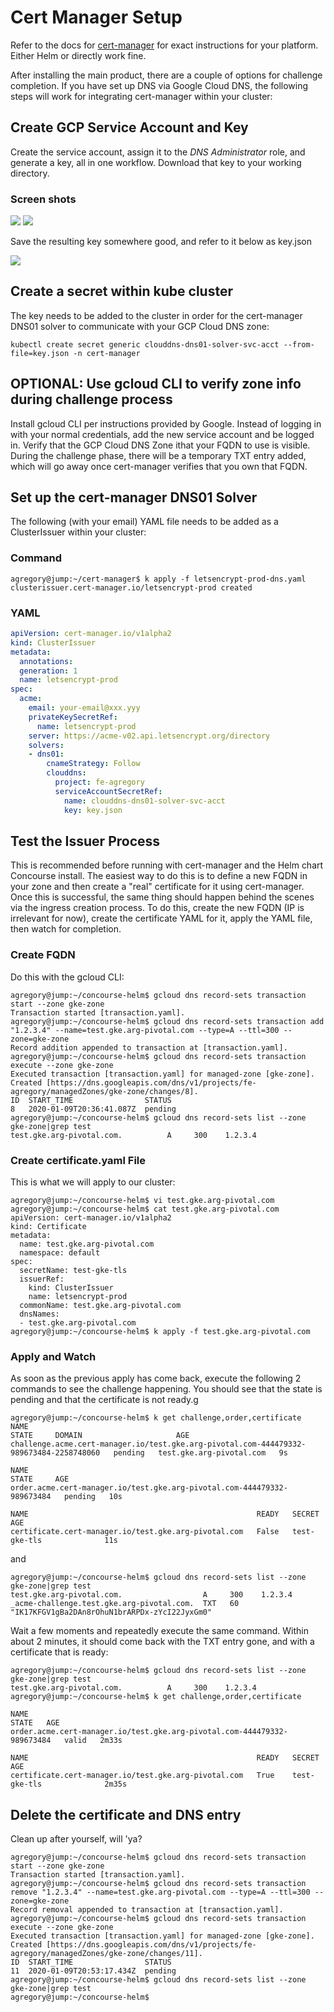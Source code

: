 # Cert Manager Setup

Refer to the docs for [cert-manager](https://cert-manager.io/docs/installation/) for exact instructions for your platform.  Either Helm or directly work fine.

After installing the main product, there are a couple of options for challenge completion.  If you have set up DNS via Google Cloud DNS, the following steps will work for integrating cert-manager within your cluster:

## Create GCP Service Account and Key

Create the service account, assign it to the *DNS Administrator* role, and generate a key, all in one workflow.  Download that key to your working directory.

### Screen shots

![](GCP-ServiceAccount-Step1.png)
![](GCP-ServiceAccount-Step2.png)

Save the resulting key somewhere good, and refer to it below as key.json

![](GCP-ServiceAccount-Step3.png)

## Create a secret within kube cluster

The key needs to be added to the cluster in order for the cert-manager DNS01 solver to communicate with your GCP Cloud DNS zone:

```kubectl create secret generic clouddns-dns01-solver-svc-acct --from-file=key.json -n cert-manager```

## OPTIONAL: Use gcloud CLI to verify zone info during challenge process

Install gcloud CLI per instructions provided by Google.  Instead of logging in with your normal credentials, add the new service account and be logged in. Verify that the GCP Cloud DNS Zone ithat your FQDN to use is visible.  During the challenge phase, there will be a temporary TXT entry added, which will go away once cert-manager verifies that you own that FQDN.

## Set up the cert-manager DNS01 Solver

The following (with your email) YAML file needs to be added as a ClusterIssuer within your cluster:

### Command

```
agregory@jump:~/cert-manager$ k apply -f letsencrypt-prod-dns.yaml
clusterissuer.cert-manager.io/letsencrypt-prod created
```

### YAML

```yaml
apiVersion: cert-manager.io/v1alpha2
kind: ClusterIssuer
metadata:
  annotations:
  generation: 1
  name: letsencrypt-prod
spec:
  acme:
    email: your-email@xxx.yyy
    privateKeySecretRef:
      name: letsencrypt-prod
    server: https://acme-v02.api.letsencrypt.org/directory
    solvers:
    - dns01:
        cnameStrategy: Follow
        clouddns:
          project: fe-agregory
          serviceAccountSecretRef:
            name: clouddns-dns01-solver-svc-acct
            key: key.json
```

## Test the Issuer Process

This is recommended before running with cert-manager and the Helm chart Concourse install.  The easiest way to do this is to define a new FQDN in your zone and then create a "real" certificate for it using cert-manager.  Once this is successful, the same thing should happen behind the scenes via the ingress creation process.  To do this, create the new FQDN (IP is irrelevant for now), create the certificate YAML for it, apply the YAML file, then watch for completion.

### Create FQDN

Do this with the gcloud CLI:

```
agregory@jump:~/concourse-helm$ gcloud dns record-sets transaction start --zone gke-zone
Transaction started [transaction.yaml].
agregory@jump:~/concourse-helm$ gcloud dns record-sets transaction add "1.2.3.4" --name=test.gke.arg-pivotal.com --type=A --ttl=300 --zone=gke-zone
Record addition appended to transaction at [transaction.yaml].
agregory@jump:~/concourse-helm$ gcloud dns record-sets transaction execute --zone gke-zone
Executed transaction [transaction.yaml] for managed-zone [gke-zone].
Created [https://dns.googleapis.com/dns/v1/projects/fe-agregory/managedZones/gke-zone/changes/8].
ID  START_TIME                STATUS
8   2020-01-09T20:36:41.087Z  pending
agregory@jump:~/concourse-helm$ gcloud dns record-sets list --zone gke-zone|grep test
test.gke.arg-pivotal.com.          A     300    1.2.3.4
```

### Create certificate.yaml File

This is what we will apply to our cluster:

```
agregory@jump:~/concourse-helm$ vi test.gke.arg-pivotal.com
agregory@jump:~/concourse-helm$ cat test.gke.arg-pivotal.com
apiVersion: cert-manager.io/v1alpha2
kind: Certificate
metadata:
  name: test.gke.arg-pivotal.com
  namespace: default
spec:
  secretName: test-gke-tls
  issuerRef:
    kind: ClusterIssuer
    name: letsencrypt-prod
  commonName: test.gke.arg-pivotal.com
  dnsNames:
  - test.gke.arg-pivotal.com
agregory@jump:~/concourse-helm$ k apply -f test.gke.arg-pivotal.com
```

### Apply and Watch

As soon as the previous apply has come back, execute the following 2 commands to see the challenge happening.  You should see that the state is pending and that the certificate is not ready.g

```
agregory@jump:~/concourse-helm$ k get challenge,order,certificate
NAME                                                                                     STATE     DOMAIN                     AGE
challenge.acme.cert-manager.io/test.gke.arg-pivotal.com-444479332-989673484-2258748060   pending   test.gke.arg-pivotal.com   9s

NAME                                                                      STATE     AGE
order.acme.cert-manager.io/test.gke.arg-pivotal.com-444479332-989673484   pending   10s

NAME                                                   READY   SECRET                    AGE
certificate.cert-manager.io/test.gke.arg-pivotal.com   False   test-gke-tls              11s
```

and 

```
agregory@jump:~/concourse-helm$ gcloud dns record-sets list --zone gke-zone|grep test
test.gke.arg-pivotal.com.                  A     300    1.2.3.4
_acme-challenge.test.gke.arg-pivotal.com.  TXT   60     "IK17KFGV1gBa2DAn8rOhuN1brARPDx-zYcI22JyxGm0"
```

Wait a few moments and repeatedly execute the same command.  Within about 2 minutes, it should come back with the TXT entry gone, and with a certificate that is ready:

```
agregory@jump:~/concourse-helm$ gcloud dns record-sets list --zone gke-zone|grep test
test.gke.arg-pivotal.com.          A     300    1.2.3.4
agregory@jump:~/concourse-helm$ k get challenge,order,certificate

NAME                                                                      STATE   AGE
order.acme.cert-manager.io/test.gke.arg-pivotal.com-444479332-989673484   valid   2m33s

NAME                                                   READY   SECRET                    AGE
certificate.cert-manager.io/test.gke.arg-pivotal.com   True    test-gke-tls              2m35s
```

## Delete the certificate and DNS entry

Clean up after yourself, will 'ya?

```
agregory@jump:~/concourse-helm$ gcloud dns record-sets transaction start --zone gke-zone
Transaction started [transaction.yaml].
agregory@jump:~/concourse-helm$ gcloud dns record-sets transaction remove "1.2.3.4" --name=test.gke.arg-pivotal.com --type=A --ttl=300 --zone=gke-zone
Record removal appended to transaction at [transaction.yaml].
agregory@jump:~/concourse-helm$ gcloud dns record-sets transaction execute --zone gke-zone
Executed transaction [transaction.yaml] for managed-zone [gke-zone].
Created [https://dns.googleapis.com/dns/v1/projects/fe-agregory/managedZones/gke-zone/changes/11].
ID  START_TIME                STATUS
11  2020-01-09T20:53:17.434Z  pending
agregory@jump:~/concourse-helm$ gcloud dns record-sets list --zone gke-zone|grep test
agregory@jump:~/concourse-helm$
```
